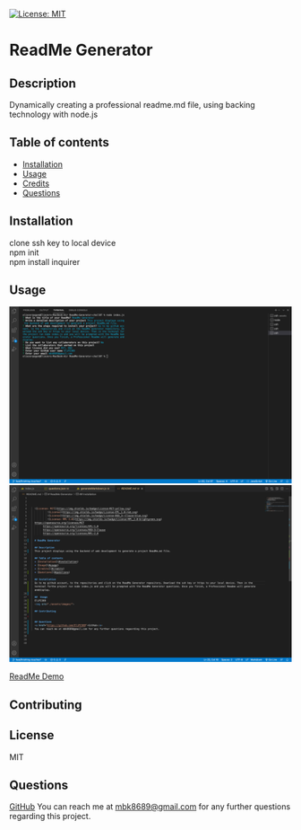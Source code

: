 

  
  [![License: MIT](https://img.shields.io/badge/License-MIT-yellow.svg)](https://opensource.org/licenses/MIT)

  # ReadMe Generator

  ## Description
  Dynamically creating a professional readme.md file, using backing technology with node.js

  ## Table of contents
  * [Installation](#installation)
  * [Usage](#usage)
  * [Credits](#credits)
  * [Questions](#questions)

  ## Installation
  clone ssh key to local device <br> npm init <br> npm install inquirer

  ##  Usage
  <img src="./assets/images/readme1-img.png">
  <img src="./assets/images/readme2-img.png">

  <a href="https://watch.screencastify.com/v/f1ToW1hfh8cVxxvjRppE">ReadMe Demo</a>

  ## Contributing
  


  ## License
  MIT

  ## Questions
  <a href="https://github.com/EliP2389">GitHub</a>
  You can reach me at mbk8689@gmail.com for any further questions regarding this project.



